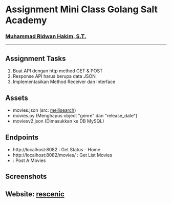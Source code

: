 # Assignment Mini Class Golang Salt Academy

### [Muhammad Ridwan Hakim, S.T.](https://github.com/rescenic)<hr>

## Assignment Tasks
1. Buat API dengan http method GET & POST
2. Response API harus berupa data JSON
3. Implementasikan Method Receiver dan Interface

## Assets
- movies.json (src: [meilisearch](https://docs.meilisearch.com/learn/getting_started/quick_start.html#add-documents))<br>
- movies.py (Menghapus object "genre" dan "release_date")<br>
- moviesv2.json (Dimasukkan ke DB MySQL)<br>

## Endpoints
- http://localhost:8082 : Get Status - Home<br>
- http://localhost:8082/movies/ : Get List Movies<br>
-  : Post A Movies<br>

## Screenshots

## Website: [rescenic](https://github.com/rescenic/sa_miniclass_mrh)